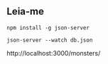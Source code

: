 ## Leia-me

```cli
npm install -g json-server

json-server --watch db.json
```

http://localhost:3000/monsters/